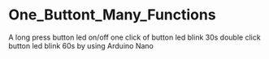 # One_Buttont_Many_Functions
A long press button led on/off   one click of button led blink 30s   double click button led blink 60s by using Arduino Nano
